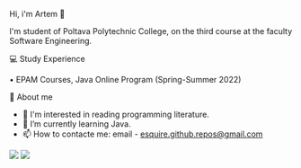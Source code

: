 Hi, i'm Artem 👋

I'm student of Poltava Polytechnic College, on the third course at the faculty Software Engineering.

💻 Study Experience

• EPAM Courses, Java Online Program (Spring-Summer 2022)

👦 About me

- 👀 I'm interested in reading programming literature.
- 🌱 I’m currently learning Java.
- 📫 How to contacte me: email - esquire.github.repos@gmail.com


<img src="https://github-readme-stats.vercel.app/api?username=eSquire-qq&show_icons=true"/> 
<img src="https://github-readme-stats.vercel.app/api/top-langs?username=eSquire-qq&layout=compact"/>



<!---
eSquire-qq/eSquire-qq is a ✨ special ✨ repository because its `README.md` (this file) appears on your GitHub profile.
You can click the Preview link to take a look at your changes.
--->
